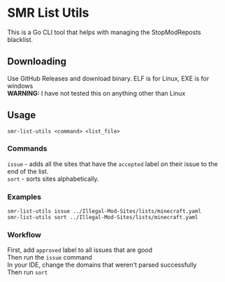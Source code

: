 # SMR List Utils

This is a Go CLI tool that helps with managing the StopModReposts blacklist.

## Downloading

Use GitHub Releases and download binary. ELF is for Linux, EXE is for windows  
**WARNING:** I have not tested this on anything other than Linux

## Usage

```
smr-list-utils <command> <list_file>
```

### Commands

`issue` - adds all the sites that have the `accepted` label on their issue to the end of the list.  
`sort` - sorts sites alphabetically.

### Examples

`smr-list-utils issue ../Illegal-Mod-Sites/lists/minecraft.yaml`  
`smr-list-utils sort ../Illegal-Mod-Sites/lists/minecraft.yaml`

### Workflow

First, add `approved` label to all issues that are good  
Then run the `issue` command  
In your IDE, change the domains that weren't parsed successfully  
Then run `sort`
